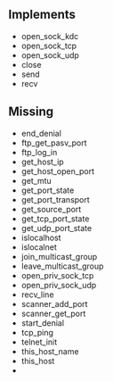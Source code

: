 ## Implements
- open_sock_kdc
- open_sock_tcp
- open_sock_udp
- close
- send
- recv

## Missing

- end_denial
- ftp_get_pasv_port
- ftp_log_in
- get_host_ip
- get_host_open_port
- get_mtu
- get_port_state
- get_port_transport
- get_source_port
- get_tcp_port_state
- get_udp_port_state
- islocalhost
- islocalnet
- join_multicast_group
- leave_multicast_group
- open_priv_sock_tcp
- open_priv_sock_udp
- recv_line
- scanner_add_port
- scanner_get_port
- start_denial
- tcp_ping
- telnet_init
- this_host_name
- this_host
- 